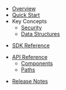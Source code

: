 * [Overview](/content/product_overview)
* [Quick Start](/content/quick_start)
* Key Concepts
    * [Security](/content/concepts/security)
    * [Data Structures](/content/concepts/data_structures)
<!-- sdk_open -->
* [SDK Reference](/content/sdk_reference)
<!-- sdk_close -->
<!-- api_open -->
* [API Reference](/content/api_reference)
	* [Components](/content/api/components)
	* [Paths](/content/api/paths)
<!-- api_close -->
* [Release Notes](/content/release_notes)